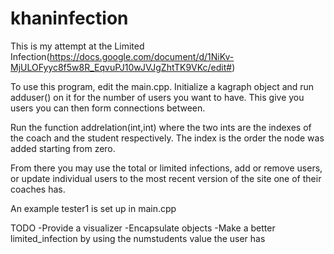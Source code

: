 khaninfection
=============
This is my attempt at the Limited Infection(https://docs.google.com/document/d/1NiKv-MjULOFyyc8f5w8R_EqvuPJ10wJVJgZhtTK9VKc/edit#)

To use this program, edit the main.cpp. Initialize a kagraph object and run adduser() on it for the number of users you want to have. This give you users you can then form connections between.

Run the function addrelation(int,int) where the two ints are the indexes of the coach and the student respectively. The index is the order the node was added starting from zero.

From there you may use the total or limited infections, add or remove users, or update individual users to the most recent version of the site one of their coaches has.

An example tester1 is set up in main.cpp

TODO
-Provide a visualizer
-Encapsulate objects
-Make a better limited_infection by using the numstudents value the user has
